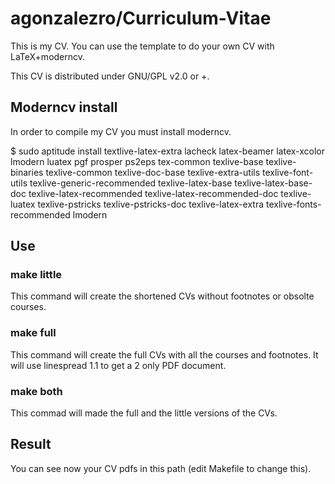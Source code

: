agonzalezro/Curriculum-Vitae
============================
This is my CV. You can use the template to do your own CV with LaTeX+moderncv.

This CV is distributed under GNU/GPL v2.0 or +.


Moderncv install
----------------
In order to compile my CV you must install moderncv.

$ sudo aptitude install textlive-latex-extra lacheck latex-beamer latex-xcolor lmodern luatex pgf prosper ps2eps tex-common texlive-base texlive-binaries texlive-common texlive-doc-base texlive-extra-utils texlive-font-utils texlive-generic-recommended texlive-latex-base texlive-latex-base-doc texlive-latex-recommended texlive-latex-recommended-doc texlive-luatex texlive-pstricks texlive-pstricks-doc texlive-latex-extra texlive-fonts-recommended lmodern

Use
---
### make little

This command will create the shortened CVs without footnotes or obsolte courses.

### make full

This command will create the full CVs with all the courses and footnotes. It will use linespread 1.1 to get a 2 only PDF document.

### make both

This commad will made the full and the little versions of the CVs.

Result
------
You can see now your CV pdfs in this path (edit Makefile to change this).
